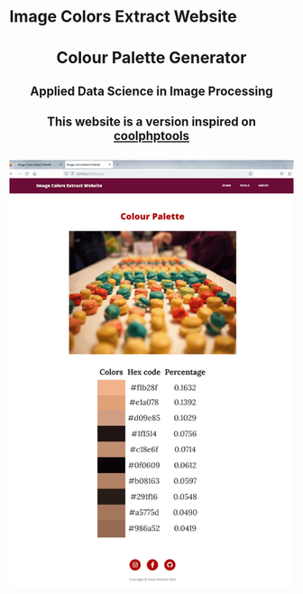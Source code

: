 # Image Colors Extract Website

<h1 align="center">Colour Palette Generator</h1>
<h2 align="center">Applied Data Science in Image Processing </h2>
<h2 align="center">This website is a version inspired on 
<a href="http://www.coolphptools.com/color_extract#demo">coolphptools</a>
</h2>

<h2 align="center">
  <img src="ezgif_com-animated-gif-maker.gif" width="600" height="auto"
 />
</h2>
